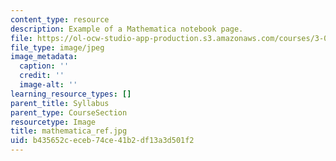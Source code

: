 ```yaml
---
content_type: resource
description: Example of a Mathematica notebook page.
file: https://ol-ocw-studio-app-production.s3.amazonaws.com/courses/3-016-mathematics-for-materials-scientists-and-engineers-fall-2005/b435652ceceb74ce41b2df13a3d501f2_mathematica_ref.jpg
file_type: image/jpeg
image_metadata:
  caption: ''
  credit: ''
  image-alt: ''
learning_resource_types: []
parent_title: Syllabus
parent_type: CourseSection
resourcetype: Image
title: mathematica_ref.jpg
uid: b435652c-eceb-74ce-41b2-df13a3d501f2
---
```

